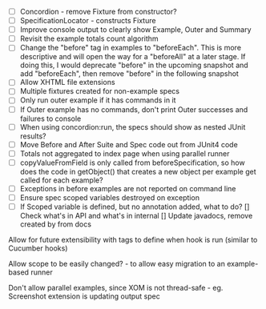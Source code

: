 - [ ] Concordion - remove Fixture from constructor?
- [ ] SpecificationLocator - constructs Fixture
- [ ] Improve console output to clearly show Example, Outer and Summary 
- [ ] Revisit the example totals count algorithm
- [ ] Change the "before" tag in examples to "beforeEach". This is more descriptive and will open the way for a "beforeAll" at a later stage. If doing this, I would deprecate "before" in the upcoming snapshot and add "beforeEach", then remove "before" in the following snapshot
- [ ] Allow XHTML file extensions
- [ ] Multiple fixtures created for non-example specs
- [ ] Only run outer example if it has commands in it
- [ ] If Outer example has no commands, don't print Outer successes and failures to console
- [ ] When using concordion:run, the specs should show as nested JUnit results?
- [ ] Move Before and After Suite and Spec code out from JUnit4 code
- [ ] Totals not aggregated to index page when using parallel runner
- [ ] copyValueFromField is only called from beforeSpecification, so how does the code in getObject() that creates a new object per example get called for each example?
- [ ] Exceptions in before examples are not reported on command line
- [ ] Ensure spec scoped variables destroyed on exception
- [ ] If Scoped variable is defined, but no annotation added, what to do?
[] Check what's in API and what's in internal
[] Update javadocs, remove created by from docs

Allow for future extensibility with tags to define when hook is run (similar to Cucumber hooks)

Allow scope to be easily changed? - to allow easy migration to an example-based runner

Don't allow parallel examples, since XOM is not thread-safe - eg. Screenshot extension is updating output spec